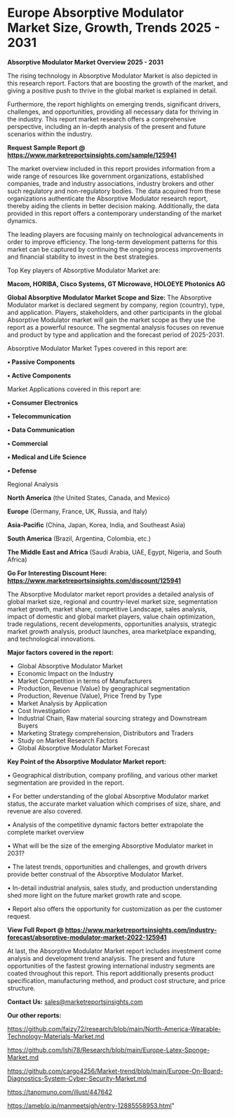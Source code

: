  # Europe Absorptive Modulator Market Size, Growth, Trends 2025 - 2031

<Strong> Absorptive Modulator Market Overview 2025 - 2031</strong>

The rising technology in Absorptive Modulator Market is also depicted in this research report. Factors that are boosting the growth of the market, and giving a positive push to thrive in the global market is explained in detail.

Furthermore, the report highlights on emerging trends, significant drivers, challenges, and opportunities, providing all necessary data for thriving in the industry. This report market research offers a comprehensive perspective, including an in-depth analysis of the present and future scenarios within the industry.

<strong>Request Sample Report @ <a href=https://www.marketreportsinsights.com/sample/125941>https://www.marketreportsinsights.com/sample/125941</a></strong>

The market overview included in this report provides information from a wide range of resources like government organizations, established companies, trade and industry associations, industry brokers and other such regulatory and non-regulatory bodies. The data acquired from these organizations authenticate the Absorptive Modulator research report, thereby aiding the clients in better decision making. Additionally, the data provided in this report offers a contemporary understanding of the market dynamics.

The leading players are focusing mainly on technological advancements in order to improve efficiency. The long-term development patterns for this market can be captured by continuing the ongoing process improvements and financial stability to invest in the best strategies.

Top Key players of Absorptive Modulator Market are:

<strong>Macom, HORIBA, Cisco Systems, GT Microwave, HOLOEYE Photonics AG</strong>

<strong><b>Global Absorptive Modulator Market Scope and Size:</b></strong>
The Absorptive Modulator market is declared segment by company, region (country), type, and application. Players, stakeholders, and other participants in the global Absorptive Modulator market will gain the market scope as they use the report as a powerful resource. The segmental analysis focuses on revenue and product by type and application and the forecast period of 2025-2031.

Absorptive Modulator Market Types covered in this report are:

<strong>• Passive Components

• Active Components</strong>

Market Applications covered in this report are:

<strong>• Consumer Electronics

• Telecommunication

• Data Communication

• Commercial

• Medical and Life Science

• Defense</strong> 

Regional Analysis

<strong>North America</strong> (the United States, Canada, and Mexico)

<strong>Europe</strong> (Germany, France, UK, Russia, and Italy)

<strong>Asia-Pacific</strong> (China, Japan, Korea, India, and Southeast Asia)

<strong>South America</strong> (Brazil, Argentina, Colombia, etc.)

<strong>The Middle East and Africa</strong> (Saudi Arabia, UAE, Egypt, Nigeria, and South Africa)

<strong>Go For Interesting Discount Here: <a href=https://www.marketreportsinsights.com/discount/125941>https://www.marketreportsinsights.com/discount/125941</a></strong>

The Absorptive Modulator market report provides a detailed analysis of global market size, regional and country-level market size, segmentation market growth, market share, competitive Landscape, sales analysis, impact of domestic and global market players, value chain optimization, trade regulations, recent developments, opportunities analysis, strategic market growth analysis, product launches, area marketplace expanding, and technological innovations.

<strong><b>Major factors covered in the report:</b></strong>
<ul>
  <li>Global Absorptive Modulator Market </li>
  <li>Economic Impact on the Industry</li>
  <li>Market Competition in terms of Manufacturers</li>
  <li>Production, Revenue (Value) by geographical segmentation</li>
  <li>Production, Revenue (Value), Price Trend by Type</li>
  <li>Market Analysis by Application</li>
  <li>Cost Investigation</li>
  <li>Industrial Chain, Raw material sourcing strategy and Downstream Buyers</li>
  <li>Marketing Strategy comprehension, Distributors and Traders</li>
  <li>Study on Market Research Factors</li>
  <li>Global Absorptive Modulator Market Forecast</li>
</ul>

<strong><b>Key Point of the Absorptive Modulator Market report:</b></strong>

• Geographical distribution, company profiling, and various other market segmentation are provided in the report.

• For better understanding of the global Absorptive Modulator market status, the accurate market valuation which comprises of size, share, and revenue are also covered.

• Analysis of the competitive dynamic factors better extrapolate the complete market overview

• What will be the size of the emerging Absorptive Modulator market in 2031?

• The latest trends, opportunities and challenges, and growth drivers provide better construal of the Absorptive Modulator Market.

• In-detail industrial analysis, sales study, and production understanding shed more light on the future market growth rate and scope.

• Report also offers the opportunity for customization as per the customer request.

<strong><b>View Full Report @ <a href=https://www.marketreportsinsights.com/industry-forecast/absorptive-modulator-market-2022-125941>https://www.marketreportsinsights.com/industry-forecast/absorptive-modulator-market-2022-125941</a></b></strong>


At last, the Absorptive Modulator Market report includes investment come analysis and development trend analysis. The present and future opportunities of the fastest growing international industry segments are coated throughout this report. This report additionally presents product specification, manufacturing method, and product cost structure, and price structure.

<strong>Contact Us:</strong>
sales@marketreportsinsights.com

<strong>Our other reports:</strong>

<a href=https://github.com/faizy72/research/blob/main/North-America-Wearable-Technology-Materials-Market.md>https://github.com/faizy72/research/blob/main/North-America-Wearable-Technology-Materials-Market.md</a>

<a href=https://github.com/Ishi78/Research/blob/main/Europe-Latex-Sponge-Market.md>https://github.com/Ishi78/Research/blob/main/Europe-Latex-Sponge-Market.md</a>

<a href=https://github.com/cargo4256/Market-trend/blob/main/Europe-On-Board-Diagnostics-System-Cyber-Security-Market.md>https://github.com/cargo4256/Market-trend/blob/main/Europe-On-Board-Diagnostics-System-Cyber-Security-Market.md</a>

<a href=https://tanomuno.com/illust/447642>https://tanomuno.com/illust/447642</a>

<a href=https://ameblo.jp/manmeetsigh/entry-12885558953.html>https://ameblo.jp/manmeetsigh/entry-12885558953.html</a>"
